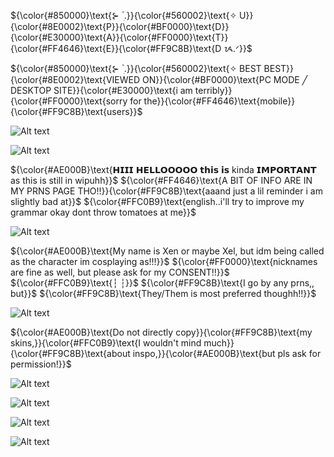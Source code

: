 ${\color{#850000}\text{⊱  ۫ ׅ.}}{\color{#560002}\text{✧ U}}{\color{#8E0002}\text{P}}{\color{#BF0000}\text{D}}{\color{#E30000}\text{A}}{\color{#FF0000}\text{T}}{\color{#FF4646}\text{E}}{\color{#FF9C8B}\text{D ᝰ.ᐟ}}$

${\color{#850000}\text{⊱  ۫ ׅ.}}{\color{#560002}\text{✧ BEST BEST}}{\color{#8E0002}\text{VIEWED ON}}{\color{#BF0000}\text{PC MODE ╱ DESKTOP SITE}}{\color{#E30000}\text{i am terribly}}{\color{#FF0000}\text{sorry for the}}{\color{#FF4646}\text{mobile}}{\color{#FF9C8B}\text{users}}$

![Alt text](https://ik.imagekit.io/22tifjcqh/Untitled2_20251031184334.png)

![Alt text](https://ik.imagekit.io/22tifjcqh/Untitled2_20251031161616.png)

${\color{#AE000B}\text{𝗛𝗜𝗜𝗜 𝗛𝗘𝗟𝗟𝗢𝗢𝗢𝗢𝗢 𝘁𝗵𝗶𝘀 𝗶𝘀 kinda 𝗜𝗠𝗣𝗢𝗥𝗧𝗔𝗡𝗧 as this is still in wipuhh}}$
${\color{#FF4646}\text{A BIT OF INFO ARE IN MY PRNS PAGE THO!!}}{\color{#FF9C8B}\text{aaand just a lil reminder i am slightly bad at}}$
${\color{#FFC0B9}\text{english..i'll try to improve my grammar okay dont throw tomatoes at me}}$

![Alt text](https://ik.imagekit.io/22tifjcqh/Untitled2_20251031161655.png)

${\color{#AE000B}\text{My name is Xen or maybe Xel, but idm being called as the character im cosplaying as!!!}}$
${\color{#FF0000}\text{nicknames are fine as well, but please ask for my CONSENT!!}}$
${\color{#FFC0B9}\text{┆ ┆}}$
${\color{#FF9C8B}\text{I go by any prns,, but}}$
${\color{#FF9C8B}\text{They/Them is most preferred thoughh!!}}$

![Alt text](https://ik.imagekit.io/22tifjcqh/Untitled2_20251031175530.png)

${\color{#AE000B}\text{Do not directly copy}}{\color{#FF9C8B}\text{my skins,}}{\color{#FFC0B9}\text{I wouldn't mind much}}{\color{#FF9C8B}\text{about inspo,}}{\color{#AE000B}\text{but pls ask for permission!}}$

![Alt text](https://ik.imagekit.io/22tifjcqh/Untitled2_20251031192202.png)

![Alt text](https://ik.imagekit.io/22tifjcqh/Untitled2_20251031175951.png)

![Alt text](https://ik.imagekit.io/22tifjcqh/Untitled18_20251031171754.png)

![Alt text](https://ik.imagekit.io/22tifjcqh/Untitled2_20251031175734.png)

